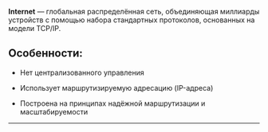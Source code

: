 **Internet** — глобальная распределённая сеть, объединяющая миллиарды устройств с помощью набора стандартных протоколов, основанных на модели TCP/IP.

## Особенности:

- Нет централизованного управления
    
- Использует маршрутизируемую адресацию (IP-адреса)
    
- Построена на принципах надёжной маршрутизации и масштабируемости
    

---

